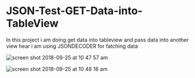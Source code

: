 # JSON-Test-GET-Data-into-TableView
In this project i am doing get data into tableview and pass data into another view hear i am using JSONDECODER  for fatching data 


![screen shot 2018-09-25 at 10 47 57 am](https://user-images.githubusercontent.com/13781274/45994071-d3ce6d00-c0b3-11e8-818c-f9a6e5f047cd.png)


![screen shot 2018-09-25 at 10 48 16 am](https://user-images.githubusercontent.com/13781274/45994109-04160b80-c0b4-11e8-9f9d-dcf9264e831f.png)
